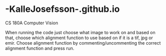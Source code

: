 # -KalleJosefsson-.github.io
CS 180A Computer Vision

When running the code just choose what image to work on and based on that, choose which alignment function to use based on if it is a tif, jpg or emir.
Choose alignment function by commenting/uncommenting the correct alignment function and press run.
